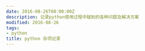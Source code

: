 ```yaml
---
date: 2016-08-26T00:00:00Z
description: 记录python使用过程中碰到的各种问题及解决方案
modified: 2016-08-26
tags:
- python
title: python 杂项记录
---
```


